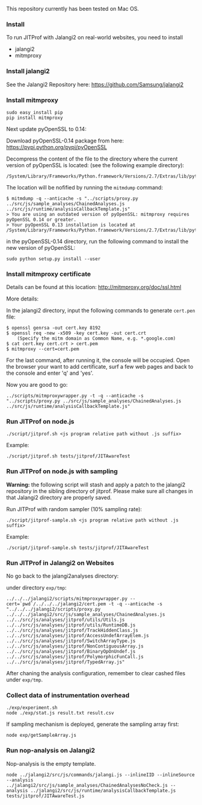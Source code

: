 This repository currently has been tested on Mac OS.

### Install

To run JITProf with Jalangi2 on real-world websites, you need to install
	
 * jalangi2
 * mitmproxy

### Install jalangi2
See the Jalangi2 Repository here:
https://github.com/Samsung/jalangi2

### Install mitmproxy
```
sudo easy_install pip
pip install mitmproxy
```

Next update pyOpenSSL to 0.14:

Download pyOpenSSL-0.14 package from here:
https://pypi.python.org/pypi/pyOpenSSL

Decompress the content of the file to the directory where the current version of pyOpenSSL is located:
(see the following example directory):
```
/System/Library/Frameworks/Python.framework/Versions/2.7/Extras/lib/python
```

The location will be nofified by running the ```mitmdump``` command:
```
$ mitmdump -q --anticache -s "../scripts/proxy.py ../src/js/sample_analyses/ChainedAnalyses.js ../src/js/runtime/analysisCallbackTemplate.js"
> You are using an outdated version of pyOpenSSL: mitmproxy requires pyOpenSSL 0.14 or greater.
> Your pyOpenSSL 0.13 installation is located at /System/Library/Frameworks/Python.framework/Versions/2.7/Extras/lib/python/OpenSSL
```

in the pyOpenSSL-0.14 directory, run the following command to install the new version of pyOpenSSL:
```
sudo python setup.py install --user
```

### Install mitmproxy certificate
Details can be found at this location:
http://mitmproxy.org/doc/ssl.html

More details:

In the jalangi2 directory, input the following commands to generate ```cert.pen``` file:
```
$ openssl genrsa -out cert.key 8192
$ openssl req -new -x509 -key cert.key -out cert.crt
    (Specify the mitm domain as Common Name, e.g. *.google.com)
$ cat cert.key cert.crt > cert.pem
$ mitmproxy --cert=cert.pem
```
For the last command, after running it, the console will be occupied.
Open the browser your want to add certificate, surf a few web pages
and back to the console and enter 'q' and 'yes'.

Now you are good to go:
```
../scripts/mitmproxywrapper.py -t -q --anticache -s "../scripts/proxy.py ../src/js/sample_analyses/ChainedAnalyses.js ../src/js/runtime/analysisCallbackTemplate.js"
```

### Run JITProf on node.js

```
./script/jitprof.sh <js program relative path without .js suffix>
```

Example:

```
./script/jitprof.sh tests/jitprof/JITAwareTest
```

### Run JITProf on node.js with sampling

**Warning:** the following script will stash and apply a patch to the jalangi2 repository in the sibling directory of jitprof. Please make sure all changes in that Jalangi2 directory are properly saved.

Run JITProf with random sampler (10% sampling rate):
```
./script/jitprof-sample.sh <js program relative path without .js suffix>
```

Example:

```
./script/jitprof-sample.sh tests/jitprof/JITAwareTest
```

### Run JITProf in Jalangi2 on Websites

No go back to the jalangi2analyses directory:

under directory ```exp/tmp```:
```
../../../jalangi2/scripts/mitmproxywrapper.py --cert=`pwd`/../../../jalangi2/cert.pem -t -q --anticache -s "../../../jalangi2/scripts/proxy.py ../../../jalangi2/src/js/sample_analyses/ChainedAnalyses.js ../../src/js/analyses/jitprof/utils/Utils.js ../../src/js/analyses/jitprof/utils/RuntimeDB.js ../../src/js/analyses/jitprof/TrackHiddenClass.js  ../../src/js/analyses/jitprof/AccessUndefArrayElem.js ../../src/js/analyses/jitprof/SwitchArrayType.js ../../src/js/analyses/jitprof/NonContiguousArray.js ../../src/js/analyses/jitprof/BinaryOpOnUndef.js ../../src/js/analyses/jitprof/PolymorphicFunCall.js ../../src/js/analyses/jitprof/TypedArray.js"
```

After chaning the analysis configuration, remember to clear cashed files under ```exp/tmp```.


### Collect data of instrumentation overhead

```
./exp/experiment.sh
node ./exp/stat.js result.txt result.csv
```

If sampling mechanism is deployed, generate the sampling array first:
```
node exp/getSampleArray.js
```

### Run nop-analysis on Jalangi2

Nop-analysis is the empty template. 

```
node ../jalangi2/src/js/commands/jalangi.js --inlineIID --inlineSource --analysis ../jalangi2/src/js/sample_analyses/ChainedAnalysesNoCheck.js --analysis ../jalangi2/src/js/runtime/analysisCallbackTemplate.js tests/jitprof/JITAwareTest.js
```

